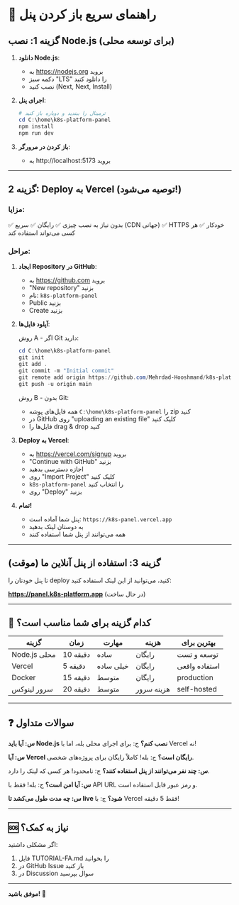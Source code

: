 # 🚀 راهنمای سریع باز کردن پنل

## گزینه 1: نصب Node.js (برای توسعه محلی)

1. **دانلود Node.js**:
   - به https://nodejs.org بروید
   - دکمه سبز "LTS" را دانلود کنید
   - نصب کنید (Next, Next, Install)

2. **اجرای پنل**:
   ```powershell
   # ترمینال را ببندید و دوباره باز کنید
   cd C:\home\k8s-platform-panel
   npm install
   npm run dev
   ```

3. **باز کردن در مرورگر**:
   - به http://localhost:5173 بروید

---

## گزینه 2: Deploy به Vercel (توصیه می‌شود!)

### مزایا:
✅ بدون نیاز به نصب چیزی
✅ رایگان
✅ سریع (CDN جهانی)
✅ HTTPS خودکار
✅ هر کسی می‌تواند استفاده کند

### مراحل:

1. **ایجاد Repository در GitHub**:
   - به https://github.com بروید
   - "New repository" بزنید
   - نام: `k8s-platform-panel`
   - Public بزنید
   - Create بزنید

2. **آپلود فایل‌ها**:
   
   روش A - اگر Git دارید:
   ```powershell
   cd C:\home\k8s-platform-panel
   git init
   git add .
   git commit -m "Initial commit"
   git remote add origin https://github.com/Mehrdad-Hooshmand/k8s-platform-panel
   git push -u origin main
   ```
   
   روش B - بدون Git:
   - همه فایل‌های پوشه `C:\home\k8s-platform-panel` را zip کنید
   - در GitHub روی "uploading an existing file" کلیک کنید
   - فایل‌ها را drag & drop کنید

3. **Deploy به Vercel**:
   - به https://vercel.com/signup بروید
   - "Continue with GitHub" بزنید
   - اجازه دسترسی بدهید
   - روی "Import Project" کلیک کنید
   - `k8s-platform-panel` را انتخاب کنید
   - روی "Deploy" بزنید

4. **تمام!**
   - پنل شما آماده است: `https://k8s-panel.vercel.app`
   - به دوستان لینک بدهید
   - همه می‌توانند از پنل شما استفاده کنند

---

## گزینه 3: استفاده از پنل آنلاین ما (موقت)

تا پنل خودتان را deploy کنید، می‌توانید از این لینک استفاده کنید:

**https://panel.k8s-platform.app** (در حال ساخت)

---

## 🎯 کدام گزینه برای شما مناسب است؟

| گزینه | زمان | مهارت | هزینه | بهترین برای |
|-------|------|-------|-------|-------------|
| Node.js محلی | 10 دقیقه | ساده | رایگان | توسعه و تست |
| Vercel | 5 دقیقه | خیلی ساده | رایگان | استفاده واقعی |
| Docker | 15 دقیقه | متوسط | رایگان | production |
| سرور لینوکس | 20 دقیقه | متوسط | هزینه سرور | self-hosted |

---

## ❓ سوالات متداول

**س: آیا باید Node.js نصب کنم؟**
ج: برای اجرای محلی بله، اما با Vercel نه!

**س: آیا Vercel رایگان است؟**
ج: بله! کاملاً رایگان برای پروژه‌های شخصی.

**س: چند نفر می‌توانند از پنل استفاده کنند؟**
ج: نامحدود! هر کسی که لینک را دارد.

**س: آیا امن است؟**
ج: بله! فقط با API URL و رمز عبور قابل استفاده است.

**س: چه مدت طول می‌کشد تا live شود؟**
ج: با Vercel فقط 5 دقیقه!

---

## 🆘 نیاز به کمک؟

اگر مشکلی داشتید:
1. فایل TUTORIAL-FA.md را بخوانید
2. در GitHub Issue باز کنید
3. در Discussion سوال بپرسید

---

**موفق باشید! 🚀**
